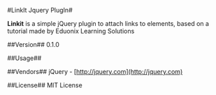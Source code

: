 #LinkIt Jquery PlugIn#

**Linkit** is a simple jQuery plugin to attach links to elements, based on a tutorial made by Eduonix Learning Solutions


##Version##
0.1.0

##Usage##

##Vendors##
jQuery - [http://jquery.com](http://jquery.com)

##License##
MIT License

